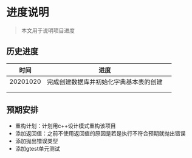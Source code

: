 # 进度说明
>本文用于说明项目进度

  

## 历史进度

| 时间     | 进度                                   |      |
| -------- | -------------------------------------- | ---- |
| 20201020 | 完成创建数据库并初始化字典基本表的创建 |      |
|          |                                        |      |
|          |                                        |      |

## 预期安排

- 重构计划：计划用c++设计模式重构该项目
- 添加返回值：之前不使用返回值的原因是若是执行不符合预期就抛出错误
- 添加抛出错误类型
- 添加gtest单元测试

